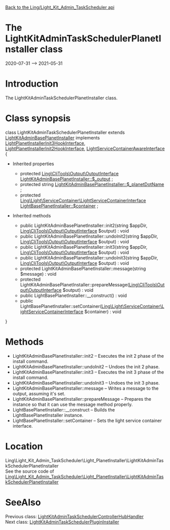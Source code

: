 [Back to the Ling/Light_Kit_Admin_TaskScheduler api](https://github.com/lingtalfi/Light_Kit_Admin_TaskScheduler/blob/master/doc/api/Ling/Light_Kit_Admin_TaskScheduler.md)



The LightKitAdminTaskSchedulerPlanetInstaller class
================
2020-07-31 --> 2021-05-31






Introduction
============

The LightKitAdminTaskSchedulerPlanetInstaller class.



Class synopsis
==============


class <span class="pl-k">LightKitAdminTaskSchedulerPlanetInstaller</span> extends [LightKitAdminBasePlanetInstaller](https://github.com/lingtalfi/Light_Kit_Admin/blob/master/doc/api/Ling/Light_Kit_Admin/Light_PlanetInstaller/LightKitAdminBasePlanetInstaller.md) implements [LightPlanetInstallerInit3HookInterface](https://github.com/lingtalfi/Light_PlanetInstaller/blob/master/doc/api/Ling/Light_PlanetInstaller/PlanetInstaller/LightPlanetInstallerInit3HookInterface.md), [LightPlanetInstallerInit2HookInterface](https://github.com/lingtalfi/Light_PlanetInstaller/blob/master/doc/api/Ling/Light_PlanetInstaller/PlanetInstaller/LightPlanetInstallerInit2HookInterface.md), [LightServiceContainerAwareInterface](https://github.com/lingtalfi/Light/blob/master/doc/api/Ling/Light/ServiceContainer/LightServiceContainerAwareInterface.md) {

- Inherited properties
    - protected [Ling\CliTools\Output\OutputInterface](https://github.com/lingtalfi/CliTools/blob/master/doc/api/Ling/CliTools/Output/OutputInterface.md) [LightKitAdminBasePlanetInstaller::$_output](#property-_output) ;
    - protected string [LightKitAdminBasePlanetInstaller::$_planetDotName](#property-_planetDotName) ;
    - protected [Ling\Light\ServiceContainer\LightServiceContainerInterface](https://github.com/lingtalfi/Light/blob/master/doc/api/Ling/Light/ServiceContainer/LightServiceContainerInterface.md) [LightBasePlanetInstaller::$container](#property-container) ;

- Inherited methods
    - public LightKitAdminBasePlanetInstaller::init2(string $appDir, [Ling\CliTools\Output\OutputInterface](https://github.com/lingtalfi/CliTools/blob/master/doc/api/Ling/CliTools/Output/OutputInterface.md) $output) : void
    - public LightKitAdminBasePlanetInstaller::undoInit2(string $appDir, [Ling\CliTools\Output\OutputInterface](https://github.com/lingtalfi/CliTools/blob/master/doc/api/Ling/CliTools/Output/OutputInterface.md) $output) : void
    - public LightKitAdminBasePlanetInstaller::init3(string $appDir, [Ling\CliTools\Output\OutputInterface](https://github.com/lingtalfi/CliTools/blob/master/doc/api/Ling/CliTools/Output/OutputInterface.md) $output) : void
    - public LightKitAdminBasePlanetInstaller::undoInit3(string $appDir, [Ling\CliTools\Output\OutputInterface](https://github.com/lingtalfi/CliTools/blob/master/doc/api/Ling/CliTools/Output/OutputInterface.md) $output) : void
    - protected LightKitAdminBasePlanetInstaller::message(string $message) : void
    - protected LightKitAdminBasePlanetInstaller::prepareMessage([Ling\CliTools\Output\OutputInterface](https://github.com/lingtalfi/CliTools/blob/master/doc/api/Ling/CliTools/Output/OutputInterface.md) $output) : void
    - public LightBasePlanetInstaller::__construct() : void
    - public LightBasePlanetInstaller::setContainer([Ling\Light\ServiceContainer\LightServiceContainerInterface](https://github.com/lingtalfi/Light/blob/master/doc/api/Ling/Light/ServiceContainer/LightServiceContainerInterface.md) $container) : void

}






Methods
==============

- LightKitAdminBasePlanetInstaller::init2 &ndash; Executes the init 2 phase of the install command.
- LightKitAdminBasePlanetInstaller::undoInit2 &ndash; Undoes the init 2 phase.
- LightKitAdminBasePlanetInstaller::init3 &ndash; Executes the init 3 phase of the install command.
- LightKitAdminBasePlanetInstaller::undoInit3 &ndash; Undoes the init 3 phase.
- LightKitAdminBasePlanetInstaller::message &ndash; Writes a message to the output, assuming it's set.
- LightKitAdminBasePlanetInstaller::prepareMessage &ndash; Prepares the instance so that it can use the message method properly.
- LightBasePlanetInstaller::__construct &ndash; Builds the LightBasePlanetInstaller instance.
- LightBasePlanetInstaller::setContainer &ndash; Sets the light service container interface.





Location
=============
Ling\Light_Kit_Admin_TaskScheduler\Light_PlanetInstaller\LightKitAdminTaskSchedulerPlanetInstaller<br>
See the source code of [Ling\Light_Kit_Admin_TaskScheduler\Light_PlanetInstaller\LightKitAdminTaskSchedulerPlanetInstaller](https://github.com/lingtalfi/Light_Kit_Admin_TaskScheduler/blob/master/Light_PlanetInstaller/LightKitAdminTaskSchedulerPlanetInstaller.php)



SeeAlso
==============
Previous class: [LightKitAdminTaskSchedulerControllerHubHandler](https://github.com/lingtalfi/Light_Kit_Admin_TaskScheduler/blob/master/doc/api/Ling/Light_Kit_Admin_TaskScheduler/Light_ControllerHub/Generated/LightKitAdminTaskSchedulerControllerHubHandler.md)<br>Next class: [LightKitAdminTaskSchedulerPluginInstaller](https://github.com/lingtalfi/Light_Kit_Admin_TaskScheduler/blob/master/doc/api/Ling/Light_Kit_Admin_TaskScheduler/Light_PluginInstaller/LightKitAdminTaskSchedulerPluginInstaller.md)<br>
